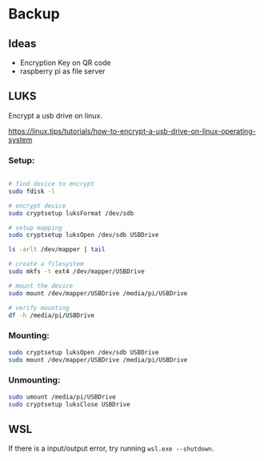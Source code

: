 # Backup

## Ideas

* Encryption Key on QR code
* raspberry pi as file server

## LUKS 

Encrypt a usb drive on linux.

https://linux.tips/tutorials/how-to-encrypt-a-usb-drive-on-linux-operating-system

### Setup:

```bash

# find device to encrypt
sudo fdisk -l

# encrypt device
sudo cryptsetup luksFormat /dev/sdb

# setup mapping
sudo cryptsetup luksOpen /dev/sdb USBDrive

ls -arlt /dev/mapper | tail

# create a filesystem
sudo mkfs -t ext4 /dev/mapper/USBDrive

# mount the device 
sudo mount /dev/mapper/USBDrive /media/pi/USBDrive

# verify mounting
df -h /media/pi/USBDrive
```

### Mounting: 

```bash
sudo cryptsetup luksOpen /dev/sdb USBDrive
sudo mount /dev/mapper/USBDrive /media/pi/USBDrive
```
### Unmounting: 

```bash
sudo umount /media/pi/USBDrive
sudo cryptsetup luksClose USBDrive
```

## WSL

If there is a input/output error, try running `wsl.exe --shutdown`.




